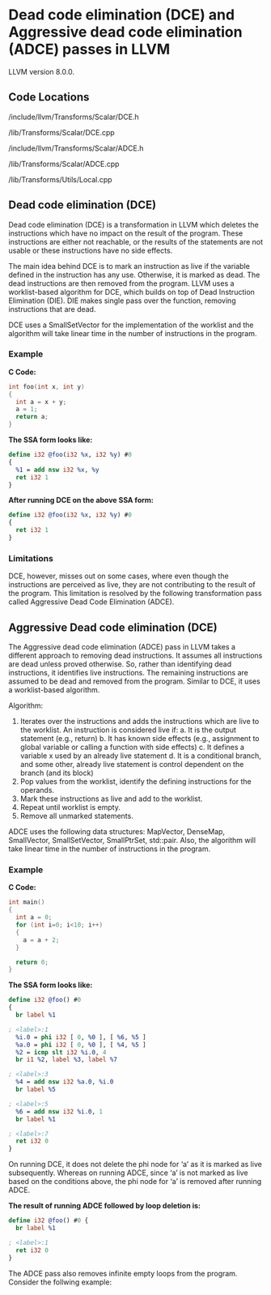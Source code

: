 # Dead code elimination (DCE) and Aggressive dead code elimination (ADCE) passes in LLVM

LLVM version 8.0.0.

## Code Locations

/include/llvm/Transforms/Scalar/DCE.h

/lib/Transforms/Scalar/DCE.cpp

/include/llvm/Transforms/Scalar/ADCE.h

/lib/Transforms/Scalar/ADCE.cpp

/lib/Transforms/Utils/Local.cpp

## Dead code elimination (DCE)
Dead code elimination (DCE) is a transformation in LLVM which deletes the instructions which have no impact on the result of the program. These instructions are either not reachable, or the results of the statements are not usable or these instructions have no side effects. 

The main idea behind DCE is to mark an instruction as live if the variable defined in the instruction has any use. Otherwise, it is marked as dead. The dead instructions are then removed from the program. LLVM uses a worklist-based algorithm for DCE, which builds on top of Dead Instruction Elimination (DIE). DIE makes single pass over the function, removing instructions that are dead. 

DCE uses a SmallSetVector for the implementation of the worklist and the algorithm will take linear time in the number of instructions in the program. 


### Example

**C Code:**
```c
int foo(int x, int y)
{
  int a = x + y;
  a = 1;
  return a;
}
```

**The SSA form looks like:**
```ll
define i32 @foo(i32 %x, i32 %y) #0 
{
  %1 = add nsw i32 %x, %y
  ret i32 1
}
```
**After running DCE on the above SSA form:**

```ll
define i32 @foo(i32 %x, i32 %y) #0 
{
  ret i32 1
}
```

### Limitations

DCE, however, misses out on some cases, where even though the instructions are perceived as live, they are not contributing to the result of the program. This limitation is resolved by the following transformation pass called Aggressive Dead Code Elimination (ADCE).


## Aggressive Dead code elimination (DCE) 

The Aggressive dead code elimination (ADCE) pass in LLVM takes a different approach to removing dead instructions. It assumes all instructions are dead unless proved otherwise. So, rather than identifying dead instructions, it identifies live instructions. The remaining instructions are assumed to be dead and removed from the program. Similar to DCE, it uses a worklist-based algorithm. 

Algorithm: 

1.	Iterates over the instructions and adds the instructions which are live to the worklist. An instruction is considered live if: 
    a.	It is the output statement (e.g., return)
    b.	It has known side effects (e.g., assignment to global variable or calling a function with side effects)
    c.	It defines a variable x used by an already live statement
    d.	It is a conditional branch, and some other, already live statement is control dependent on the branch (and its block)
2.	Pop values from the worklist, identify the defining instructions for the operands. 
3.	Mark these instructions as live and add to the worklist.  
4.	Repeat until worklist is empty.
5.	Remove all unmarked statements.

ADCE uses the following data structures: MapVector, DenseMap, SmallVector, SmallSetVector, SmallPtrSet, std::pair. Also, the algorithm will take linear time in the number of instructions in the program. 

### Example

**C Code:**

```c
int main()
{
  int a = 0;
  for (int i=0; i<10; i++)
  {
    a = a + 2;
  }

  return 0;
}
```

**The SSA form looks like:**

```ll
define i32 @foo() #0 
{
  br label %1

; <label>:1                                      
  %i.0 = phi i32 [ 0, %0 ], [ %6, %5 ]
  %a.0 = phi i32 [ 0, %0 ], [ %4, %5 ]
  %2 = icmp slt i32 %i.0, 4
  br i1 %2, label %3, label %7

; <label>:3                                       
  %4 = add nsw i32 %a.0, %i.0
  br label %5

; <label>:5                                      
  %6 = add nsw i32 %i.0, 1
  br label %1

; <label>:7                                      
  ret i32 0
}
```

On running DCE, it does not delete the phi node for ‘a’ as it is marked as live subsequently. Whereas on running ADCE, since ‘a’ is not marked as live based on the conditions above, the phi node for ‘a’ is removed after running ADCE. 

**The result of running ADCE followed by loop deletion is:**

```ll
define i32 @foo() #0 {
  br label %1

; <label>:1                                     
  ret i32 0
}
```

The ADCE pass also removes infinite empty loops from the program. Consider the follwing example:






